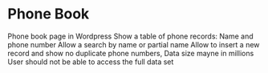 # Phone Book
 Phone book page in Wordpress  Show a table of phone records: Name and phone number  Allow a search by name or partial name Allow to insert a new record and show no duplicate phone numbers, Data size mayne in millions  User should not be able to access the full data set 
